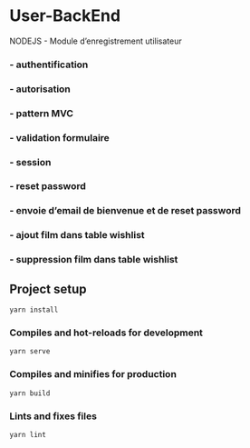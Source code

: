 # User-BackEnd

NODEJS - Module d’enregistrement utilisateur

### - authentification
### - autorisation 
### - pattern MVC 
### - validation formulaire
### - session
### - reset password
### - envoie d’email de bienvenue et de reset password
### - ajout film dans table wishlist
### - suppression film dans table wishlist

## Project setup
```
yarn install
```

### Compiles and hot-reloads for development
```
yarn serve
```

### Compiles and minifies for production
```
yarn build
```

### Lints and fixes files
```
yarn lint
```
